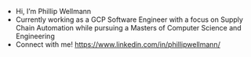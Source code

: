 - Hi, I’m Phillip Wellmann
- Currently working as a GCP Software Engineer with a focus on Supply Chain Automation while pursuing a Masters of Computer Science and Engineering
- Connect with me! https://www.linkedin.com/in/phillipwellmann/
<!---
phillipwellmann/phillipwellmann is a ✨ special ✨ repository because its `README.md` (this file) appears on your GitHub profile.
You can click the Preview link to take a look at your changes.
--->
